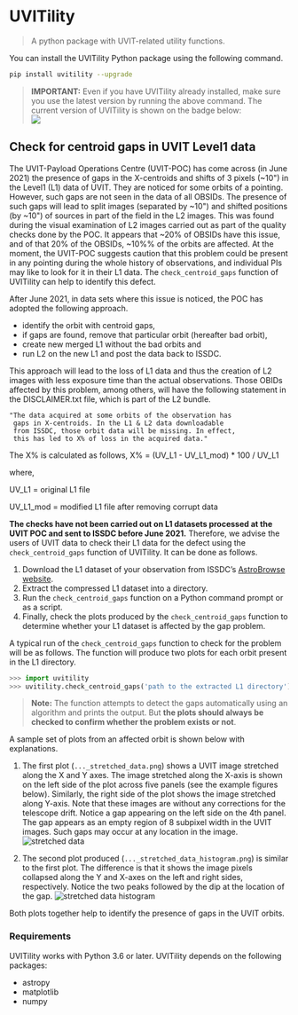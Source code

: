 # **UVITility**
> A python package with UVIT-related utility functions.


You can install the UVITility Python package using the following command.

```bash
pip install uvitility --upgrade
``` 
	
> **IMPORTANT:** Even if you have UVITility already installed, make sure you use the latest version by running the above command. The current version of UVITility is shown on the badge below: <br> <a href="https://pypi.org/project/uvitility/"><img src="https://img.shields.io/pypi/v/uvitility?style=for-the-badge"/></a>

## Check for centroid gaps in UVIT Level1 data

The UVIT-Payload Operations Centre (UVIT-POC) has come across (in June 2021) the presence of gaps in the X-centroids and shifts of 3 pixels (~10") in the Level1 (L1) data of UVIT. They are noticed for some orbits of a pointing. However, such gaps are not seen in the data of all OBSIDs. The presence of such gaps will lead to split images (separated by ~10") and shifted positions (by ~10") of sources in part of the field in the L2 images. This was found during the visual examination of L2 images carried out as part of the quality checks done by the POC. It appears that ~20% of OBSIDs have this issue, and of that 20% of the OBSIDs, ~10%% of the orbits are affected. At the moment, the UVIT-POC suggests caution that this problem could be present in any pointing during the whole history of observations, and individual PIs may like to look for it in their L1 data. The `check_centroid_gaps` function of UVITility can help to identify this defect.

After June 2021, in data sets where this issue is noticed, the POC has adopted the following approach.
- identify the orbit with centroid gaps, 
- if gaps are found, remove that particular orbit (hereafter bad orbit), 
- create new merged L1 without the bad orbits and 
- run L2 on the new L1 and post the data back to ISSDC. 

This approach will lead to the loss of L1 data and thus the creation of L2 images with less exposure time than the actual observations. Those OBIDs affected by this problem, among others, will have the following statement in the DISCLAIMER.txt file, which is part of the L2 bundle.

	"The data acquired at some orbits of the observation has 
	 gaps in X-centroids. In the L1 & L2 data downloadable 
     from ISSDC, those orbit data will be missing. In effect, 
     this has led to X% of loss in the acquired data."

The X% is calculated as follows,
X% = (UV_L1 - UV_L1_mod) * 100 / UV_L1

where,

UV_L1 = original L1 file 

UV_L1_mod = modified L1 file after removing corrupt data

**The checks have not been carried out on L1 datasets processed at the UVIT POC and sent to ISSDC before June 2021.** Therefore, we advise the users of UVIT data to check their L1 data for the defect using the `check_centroid_gaps` function of UVITility. It can be done as follows. 

1. Download the L1 dataset of your observation from ISSDC’s [AstroBrowse website](https://astrobrowse.issdc.gov.in/astro_archive/archive/Home.jsp). 
2. Extract the compressed L1 dataset into a directory. 
3. Run the `check_centroid_gaps` function on a Python command prompt or as a script. 
4. Finally, check the plots produced by the `check_centroid_gaps` function to determine whether your L1 dataset is affected by the gap problem. 

A typical run of the `check_centroid_gaps` function to check for the problem will be as follows. The function will produce two plots for each orbit present in the L1 directory. 

```python
>>> import uvitility
>>> uvitility.check_centroid_gaps('path to the extracted L1 directory')
```
> **Note:** The function attempts to detect the gaps automatically using an algorithm and prints the output. But **the plots should always be checked to confirm whether the problem exists or not**. 

A sample set of plots from an affected orbit is shown below with explanations. 
1. The first plot (`..._stretched_data.png`) shows a UVIT image stretched along the X and Y axes. The image stretched along the X-axis is shown on the left side of the plot across five panels (see the example figures below).  Similarly, the right side of the plot shows the image stretched along Y-axis. Note that these images are without any corrections for the telescope drift. Notice a gap appearing on the left side on the 4th panel. The gap appears as an empty region of 8 subpixel width in the UVIT images. Such gaps may occur at any location in the image. 
![stretched data](https://i.imgur.com/TPYZ31m.png)
 
2. The second plot produced (`..._stretched_data_histogram.png`) is similar to the first plot. The difference is that it shows the image pixels collapsed along the Y and X-axes on the left and right sides, respectively. Notice the two peaks followed by the dip at the location of the gap. 
![stretched data histogram](https://i.imgur.com/LGCWIDf.png)

Both plots together help to identify the presence of gaps in the UVIT orbits. 


### Requirements

UVITility works with Python 3.6 or later. UVITility depends on the following packages:

* astropy
* matplotlib
* numpy

